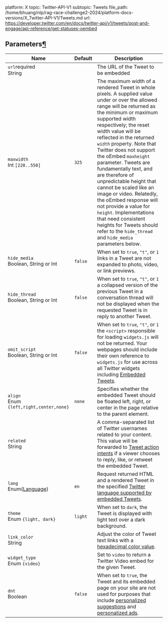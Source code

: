 platform: X
topic: Twitter-API-V1
subtopic: Tweets
file_path: /home/bhuang/nlp/rag-race-challenge2-2024/platform-docs-versions/X_Twitter-API-V1/Tweets.md
url: https://developer.twitter.com/en/docs/twitter-api/v1/tweets/post-and-engage/api-reference/get-statuses-oembed


## Parameters[¶](#parameters "Permalink to this headline")

| Name | Default | Description |
| --- | --- | --- |
| `url`required  <br>String |     | The URL of the Tweet to be embedded |
| `maxwidth`  <br>Int `[220..550]` | `325` | The maximum width of a rendered Tweet in whole pixels. A supplied value under or over the allowed range will be returned as the minimum or maximum supported width respectively; the reset width value will be reflected in the returned `width` property. Note that Twitter does not support the oEmbed `maxheight` parameter. Tweets are fundamentally text, and are therefore of unpredictable height that cannot be scaled like an image or video. Relatedly, the oEmbed response will not provide a value for `height`. Implementations that need consistent heights for Tweets should refer to the `hide_thread` and `hide_media` parameters below. |
| `hide_media`  <br>Boolean, String or Int | `false` | When set to `true`, `"t"`, or `1` links in a Tweet are not expanded to photo, video, or link previews. |
| `hide_thread`  <br>Boolean, String or Int | `false` | When set to `true`, `"t"`, or `1` a collapsed version of the previous Tweet in a conversation thread will not be displayed when the requested Tweet is in reply to another Tweet. |
| `omit_script`  <br>Boolean, String or Int | `false` | When set to `true`, `"t"`, or `1` the `<script>` responsible for loading `widgets.js` will not be returned. Your webpages should include their own reference to `widgets.js` for use across all Twitter widgets including [Embedded Tweets](https://developer.twitter.com/web/embedded-tweets). |
| `align`  <br>Enum `{left,right,center,none}` | `none` | Specifies whether the embedded Tweet should be floated left, right, or center in the page relative to the parent element. |
| `related`  <br>String |     | A comma-separated list of Twitter usernames related to your content. This value will be forwarded to [Tweet action intents](https://developer.twitter.com/web/intents) if a viewer chooses to reply, like, or retweet the embedded Tweet. |
| `lang`  <br>Enum([Language](https://developer.twitter.com/en/docs/twitter-for-websites/twitter-for-websites-supported-languages/overview)) | `en` | Request returned HTML and a rendered Tweet in the specified [Twitter language supported by embedded Tweets](https://developer.twitter.com/web/overview/languages). |
| `theme`  <br>Enum `{light, dark}` | `light` | When set to `dark`, the Tweet is displayed with light text over a dark background. |
| `link_color`  <br>String |     | Adjust the color of Tweet text links with a [hexadecimal color value](https://en.wikipedia.org/wiki/Web_colors#Hex_triplet). |
| `widget_type`  <br>Enum `{video}` |     | Set to `video` to return a Twitter Video embed for the given Tweet. |
| `dnt`  <br>Boolean | `false` | When set to `true`, the Tweet and its embedded page on your site are not used for purposes that include [personalized suggestions](https://support.twitter.com/articles/20169421) and [personalized ads](https://support.twitter.com/articles/20170405). |
